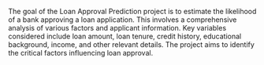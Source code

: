 The goal of the Loan Approval Prediction project is to estimate the likelihood of a bank approving a loan application. This involves a comprehensive analysis of various factors and applicant information.
Key variables considered include loan amount, loan tenure, credit history, educational background, income, and other relevant details.
The project aims to identify the critical factors influencing loan approval.

